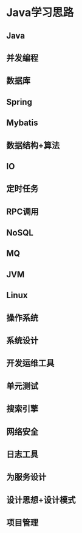 # Java学习思路  

## Java

## 并发编程

## 数据库

## Spring

## Mybatis

## 数据结构+算法

## IO

## 定时任务

## RPC调用

## NoSQL

## MQ

## JVM

## Linux

## 操作系统

## 系统设计

## 开发运维工具

## 单元测试

## 搜索引擎

## 网络安全

## 日志工具

## 为服务设计

## 设计思想+设计模式

## 项目管理